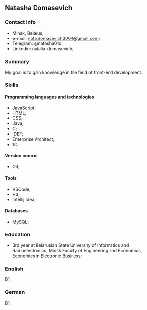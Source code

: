## Natasha Domasevich

### Contact Info
* Minsk, Belarus;
* e-mail: nata.domasevich2004@gmail.com;
* Telegram: @natasha01d;
* Linkedin: natalia-domasevich;

### Summary
My goal is to gain knowledge in the field of front-end development.

### Skills
#### Programming languages and technologies
* JavaScript;
* HTML;
* CSS;
* Java;
* C;
* IDEF;
* Enterprise Architect;
* 1C;

#### Version control
* Git;

#### Tools
* VSCode;
* VS;
* Intellij idea;

#### Databases
* MySQL;

### Education
* 3rd year at Belarusian State University of Informatics and Radioelectronics, Minsk
Faculty of Engineering and Economics, Economics in Electronic Business;

### English
B1

### German
B1
